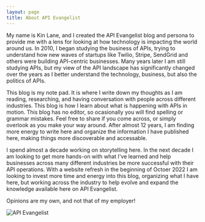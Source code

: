 ```yaml
---
layout: page
title: About API Evangelist
---
```

My name is Kin Lane, and I created the API Evangelist blog and persona to provide me with a lens for looking at how technology is impacting the world around us. In 2010, I began studying the business of APIs, trying to understand how new waves of startups like Twilio, Stripe, SendGrid and others were building API-centric businesses. Many years later I am still studying APIs, but my view of the API landscape has significantly changed over the years as I better understand the technology, business, but also the politics of APIs.

This blog is my note pad. It is where I write down my thoughts as I am reading, researching, and having conversation with people across different industries. This blog is how I learn about what is happening with APIs in motion. This blog has no editor, so ocasionally you will find spelling or grammar mistakes. Feel free to share if you come across, or simply overlook as you make your way around. After almost 12 years, I am finding more energy to write here and organize the information I have published here, making things more discoverable and accessable. 

I spend almost a decade working on storytelling here. In the next decade I am looking to get more hands-on with what I've learned and help businesses across many different industries be more successful with their API operations. With a website refresh in the beginning of Octoer 2022 I am looking to invest more time and energy into this blog, organizing what I have here, but working across the industry to help evolve and expand the knowledge available here on API Evangelist.

Opinions are my own, and not that of my employer!

![API Evangelist](https://kinlane-productions2.s3.amazonaws.com/api-evangelist-many-photos.png)
